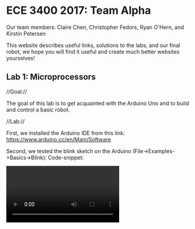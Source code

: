 # ECE 3400 2017: Team Alpha

Our team members: Claire Chen, Christopher Fedors, Ryan O'Hern, and Kirstin Petersen

This website describes useful links, solutions to the labs, and our final robot, we hope you will find it useful and create much better websites yourselves!

## Lab 1: Microprocessors

//Goal:// 

The goal of this lab is to get acquainted with the Arduino Uno and to build and control a basic robot. 

//Lab://

First, we installed the Arduino IDE from this link: https://www.arduino.cc/en/Main/Software 

Second, we tested the blink sketch on the Arduino (File->Examples->Basics->Blink):
Code-snippet:

<video>



Third, we modified it to work with an external LED, by adding these lines of code:

```C
pinMode(9, OUTPUT); //Setup pin 9 as output
digitalWrite(ledPin, HIGH); //Turn on LED
digitalWrite(ledPin, LOW); //Turn off LED
```

<video>

Fourth, we communicated over serial interface:

Serial.begin(9600); //Setup serial interface to communicate with 9600 baudrate
Serial.println('Alpha team!'); //Send text 

<Screenshot>

Fifth, we read an analog input from a potentiometer connected to A0, and used it to control the brightness of the LED:

potmeter = analogRead(A0); //Reads an ADC conversion from pin A0 using default settings for the ADC (10 bit conversion).
Serial.println(potmeter);  //Send the potmeter value to the screen
analogWrite(ledPin, potmeter>>2); //The analog write function only takes 8bits, so we have to divide our value by 4

Sixth, we controlled a continuous rotation servo-motor using the library servo.h:

#include <Servo.h>  //Library
Servo myservo;      //Declare instance
myservo.attach(11); //Attach the servo input to pin 11 (set it up as a pwm output, 20Hz)
myservo.write(0);   //0 is full speed reverse, 90 no speed, 180 full speed ahead

<video>

Finally, we assembled our robot and made it drive in a square:

<pic of parts>

<video>

//Helpful links://

* We found the [Arduino website](http://lmgtfy.com/?q=arduino+analog+write Arduino website) to be incredibly helpful.
* Also, this [https://playground.arduino.cc/Main/ShowInfo code] allows you to diagnose your Arduino Uno. Here, you can see how fast a clock cycle really is, how long a conversion takes, etc.

# Lab 2 Signal Processing

Buzzer and IR?

# Lab 3 Wireless Communication

# Lab 4 Digital Logic

//Goal:// Output data from an Arduino through an FPGA to a screen driver. 

We worked in two sub-teams. Team 1 sent data from the Arduino to the FPGA and converted this to something that made sense on the screen - in our case a 2 by 2 array of bits. Team 2 displayed the 2 by 2 array on the screen and continuously updated it. By the end of the lab, we merged the two codes into one, such that we could flip a bit on the Arduino side, and see the change on the screen. In the future we will extend this to work with a full maze layout. 
Fyi: Consider how to efficiently implement this so that it doesn't take up too much space on the FPGA. And not too many pins either. Serial or parallel?

//Lab, team 1://


//Lab, team 2://

We were given a VGA module to drive the screen. Reading through this module, we understand that it works as the illustrated sketch. Our job will be to modify the main module. 

<img src="/docs/images/FPGA_screen_driver.png" alt="FPGA_screen_driver_module" width="800" height="309">

First, we changed the color of the screen to green, blue, and red.

```verilog
assign PIXEL_COLOR = 8'b000_000_00 \\black
assign PIXEL_COLOR = 8'b111_000_00 \\red
assign PIXEL_COLOR = 8'b000_111_00 \\green
assign PIXEL_COLOR = 8'b000_000_11 \\blue
```
(Fyi, underscores in verilog are ignored by the compiler, they're just there for readability!)

Second, we drew a black square on a red screen, using an if statement in a combinatorial block. The signal inside the bracket is called a sensitivity list. A star means that the block will run when any of the signals inside change. 

```verilog
always @ (*) begin 
  if(PIXEL_COORD_X < 10'd64 && PIXEL_COORD_Y < 10'd64) begin
    PIXEL_COLOR = 8'b000_000_00;
  end
  else begin
    PIXEL_COLOR = 8'b111_000_00;
  end
end
```

Third, we want to draw a two by two grid. 
```verilog
reg grid_array [1:0][1:0]; //2-by-2 array of [rows][columns]
```

Specify the coordinate system. How does the robot think about it? The screen draws from the upper left corner, counting x positive toards the right, and y postive downwards. 









